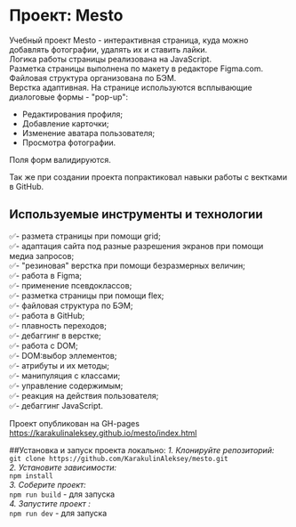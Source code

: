 ﻿# Проект: Mesto
Учебный проект Mesto - интерактивная страница, куда можно добавлять фотографии, удалять их и ставить лайки.  
Логика работы страницы реализована на JavaScript.  
Разметка страницы выполнена по макету в редакторе Figma.com.  
Файловая структура организована по БЭМ.  
Верстка адаптивная.
На странице используются всплывающие диалоговые формы - "pop-up":
- Редактирования профиля;
- Добавление карточки;
- Изменение аватара пользователя;
- Просмотра фотографии.

Поля форм валидируются.

Так же при создании проекта попрактиковал навыки работы с вектками в GitHub.  

## Используемые инструменты и технологии
:white_check_mark:- размета страницы при помощи grid;  
:white_check_mark:- адаптация сайта под разные разрешения экранов при помощи медиа запросов;  
:white_check_mark:- "резиновая" верстка при помощи безразмерных величин;  
:white_check_mark:- работа в Figma;  
:white_check_mark:- применение псевдоклассов;  
:white_check_mark:- разметка страницы при помощи flex;   
:white_check_mark:- файловая структура по БЭМ;  
:white_check_mark:- работа в GitHub;  
:white_check_mark:- плавность переходов;  
:white_check_mark:- дебаггинг в верстке;  
:white_check_mark:- работа c DOM;  
:white_check_mark:- DOM:выбор эллементов;  
:white_check_mark:- атрибуты и их методы;  
:white_check_mark:- манипуляция с классами;  
:white_check_mark:- управление содержимым;  
:white_check_mark:- реакция на действия пользователя;  
:white_check_mark:- дебаггинг JavaScript.  

Проект опубликован на GH-pages https://karakulinaleksey.github.io/mesto/index.html

##Установка и запуск проекта локально:
*1. Клонируйте репозиторий:*<br/>
`git clone https://github.com/KarakulinAleksey/mesto.git`<br/>
*2. Установите зависимости:*<br/>
 `npm install`<br/>
*3. Соберите проект:*<br/>
 `npm run build` - для запуска <br/>
*4. Запустите проект :*<br/>
 `npm run dev` - для запуска <br/>

